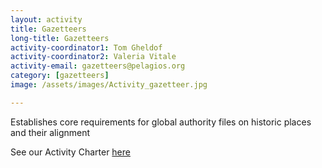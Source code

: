 ```yaml
---
layout: activity
title: Gazetteers
long-title: Gazetteers
activity-coordinator1: Tom Gheldof
activity-coordinator2: Valeria Vitale
activity-email: gazetteers@pelagios.org
category: [gazetteers]
image: /assets/images/Activity_gazetteer.jpg

---
```


Establishes core requirements for global authority files on historic places and their alignment

See our Activity Charter <a href="https://docs.google.com/document/d/1NyIrVYX6ThMhykyxgV7H_HJud2gwkpPGtj2PZVDcXi8/edit">here</a> 
